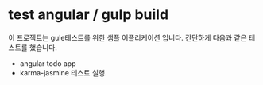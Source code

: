 # test angular / gulp build

이 프로젝트는 gule테스트를 위한 샘플 어플리케이션 입니다.
간단하게 다음과 같은 테스트를 했습니다.
* angular todo app
* karma-jasmine 테스트 실행.
